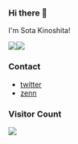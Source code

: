 ### Hi there 👋

I'm Sota Kinoshita!

<div style="display: flex;">
    <img src="https://github-readme-stats-two-umber-30.vercel.app/api/top-langs/?username=kinoshita0923&theme=midnight-purple&cont_private=true" />
    <img src="https://github-readme-stats-two-umber-30.vercel.app/api?username=kinoshita0923&theme=midnight-purple&conut_private=true" />
</div>

### Contact
- [twitter](https://twitter.com/sota_kinoshita)
- [zenn](https://zenn.dev/kinoshita0923)

### Visitor Count
<img src="https://profile-counter.glitch.me/kinoshita0923/count.svg" >
